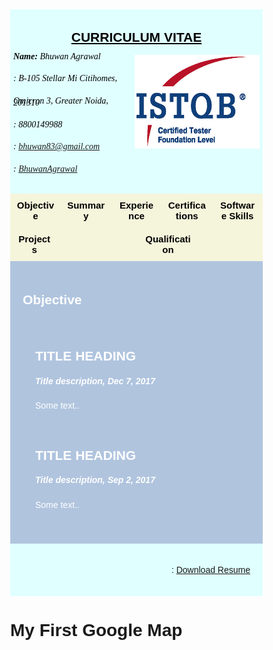 <html>
<head>
<meta name="viewport" content="width=device-width, initial-scale=1">
<script src='https://kit.fontawesome.com/a076d05399.js'></script>



<!-- First style-->
<style>
* {
  box-sizing: border-box;
}

body {
  margin: 0;
  font-family: Arial, Helvetica, sans-serif;
}

/* The grid: Three equal columns that floats next to each other */
.column {
  float: left;
  width: 20%;
  padding: 10px;
  text-align: center;
  font-size: 15px;
  cursor: pointer;
  color: black;
}

.containerTab {
  padding: 20px;
  color: white;
}

/* Clear floats after the columns */
.row:after {
  content: "";
  display: table;
  clear: both;
}

/* Closable button inside the container tab */
.closebtn {
  float: right;
  color: white;
  font-size: 35px;
  cursor: pointer;
}
</style>


<!-- Second style-->
  <style>
* {
  box-sizing: border-box;
}

/* Style the body */
body {
  font-family: Arial, Helvetica, sans-serif;
  margin: 0;
}

/* Header/logo Title */
.header {
  padding: 5px;
  text-align: center;
  background: LightCyan;
  color: black;
}

/* Increase the font size of the heading */
.header h1 {
  font-size: 40px;
  font-weight: bold;
  font-family: "Times New Roman", Times, serif;
}
/* Increase the font size of the heading */
.header h6 {
  font-size: 14px;
  font-weight: normal;
  font-family: "Times New Roman", Times, serif;
  text-align: left;
  line-height: 20%;
}

/* Sticky navbar - toggles between relative and fixed, depending on the scroll position. It is positioned relative until a given offset position is met in the viewport - then it "sticks" in place (like position:fixed). The sticky value is not supported in IE or Edge 15 and earlier versions. However, for these versions the navbar will inherit default position */
.navbar {
  overflow: hidden;
  background-color: #333;
  position: sticky;
  position: -webkit-sticky;
  top: 0;
}

/* Style the navigation bar links */
.navbar a {
  float: left;
  display: block;
  color: white;
  text-align: center;
  padding: 14px 20px;
  text-decoration: none;
}

/* Right-aligned link */
.navbar a.right {
  float: right;
}

/* Change color on hover */
.navbar a:hover {
  background-color: #ddd;
  color: black;
}

/* Active/current link */
.navbar a.active {
  background-color: #666;
  color: white;
}

/* Column container */
.row {  
  display: -ms-flexbox; /* IE10 */
  display: flex;
  -ms-flex-wrap: wrap; /* IE10 */
  flex-wrap: wrap;
}

/* Create two unequal columns that sits next to each other */
/* Sidebar/left column */
.side {
  -ms-flex: 30%; /* IE10 */
  flex: 30%;
  background-color: #f1f1f1;
  padding: 20px;
}

/* Main column */
.main {   
  -ms-flex: 70%; /* IE10 */
  flex: 70%;
  background-color: LightSteelBlue;
  padding: 20px;
}

/* Fake image, just for this example */
.fakeimg {
  background-color: #aaa;
  width: 100%;
  padding: 20px;
}

/* Footer */
.footer {
  padding: 20px;
  text-align: center;
  background: LightCyan;
}

/* Responsive layout - when the screen is less than 700px wide, make the two columns stack on top of each other instead of next to each other */
@media screen and (max-width: 700px) {
  .row {   
    flex-direction: column;
  }
}

/* Responsive layout - when the screen is less than 400px wide, make the navigation links stack on top of each other instead of next to each other */
@media screen and (max-width: 400px) {
  .navbar a {
    float: none;
    width: 100%;
  }
}

</style>

</head>

<body>


<div class="header">
<div style="text-align:center; line-height: 1.0">
  <h2><u>CURRICULUM VITAE</u></h2>
  <img src="CTFL.png" alt="Cinque Terre" width="200" height="150" align="right" padding="10px">
  <h6> <b>Name: </b>Bhuwan Agrawal</h6>
  <h6><i class='fa fa-home'></i>: B-105 Stellar Mi Citihomes,</h6>
  <h6>Omicron 3, Greater Noida, 201310</h6>
  <h6><i class='fas fa-mobile-alt'></i>: 8800149988</h6>
  <h6><i class='fa fa-envelope'></i>: <A HREF="mailto:name@mydomain.com">bhuwan83@gmail.com</A></h6>
  <h6><i class='fab fa-linkedin'></i>: <a href="https://www.linkedin.com/in/bhuwanagrawal">BhuwanAgrawal</a></h6>
</div>
<!--div style="text-align:center">
  <p>For detail information click on the boxes below:</p>
</div-->
</div>



<!-- Seven columns -->
<div class="row">
  <div class="column" onclick="openTab('b1');" style="background:#F5F5DC;column-rule-style:double;column-gap: 20px;column-width: 50px">
    <b>Objective</b>
  </div>
  <div class="column" onclick="openTab('b2');" style="background:#F5F5DC;column-rule-style:double;column-gap: 20px;column-width: 50px">
    <b>Summary</b>
  </div>
  <div class="column" onclick="openTab('b3');" style="background:#F5F5DC;column-rule-style:double;column-gap: 20px;column-width: 50px">
    <b>Experience</b>
  </div>
   <div class="column" onclick="openTab('b4');" style="background:#F5F5DC;column-rule-style:double;column-gap: 25px;column-width: 50px">
    <b>Certifications</b>
  </div>
  <div class="column" onclick="openTab('b5');" style="background:#F5F5DC;column-rule-style:double;column-gap: 30px;column-width: 50px">
    <b>Software Skills</b>
  </div>
  <div class="column" onclick="openTab('b6');" style="background:#F5F5DC;column-rule-style:double;column-gap: 5px;column-width: 50px">
    <b>Projects</b>
  </div>
   <div class="column" onclick="openTab('b7');" style="background:#F5F5DC;column-rule-style:double;column-gap: 20px;column-width: 50px">
    <b>Qualification</b>
  </div>
</div>

<!-- Full-width columns: (hidden by default) -->

<div id="b1" class="containerTab" style="background:LightSteelBlue">
  <!--span onclick="this.parentElement.style.display='none'" class="closebtn">&times;</span-->
  <h2>Objective</h2>
  <div class="main">
    <h2>TITLE HEADING</h2>
    <p><h5>Title description, Dec 7, 2017</h5></p>
    <p>Some text..</p>
    <br>
    <p><h2>TITLE HEADING</h2></p>
    <p><h5>Title description, Sep 2, 2017</h5></p>
    <p>Some text..</p>
  </div>
</div>



<div id="b2" class="containerTab" style="display:none;background:LightSteelBlue">
  <!--span onclick="this.parentElement.style.display='none'" class="closebtn">&times;</span-->
  <h2>Summary</h2>
  <div class="main">
    <h2>TITLE HEADING</h2>
    <p><h5>Title description, Dec 7, 2017</h5></p>
    <p>Some text..</p>
    <br>
    <p><h2>TITLE HEADING</h2></p>
    <p><h5>Title description, Sep 2, 2017</h5></p>
    <p>Some text..</p>
  </div>
</div>

<div id="b3" class="containerTab" style="display:none;background:LightSteelBlue">
  <!--span onclick="this.parentElement.style.display='none'" class="closebtn">&times;</span-->
  <h2>Experience</h2>
  <div class="main">
      <h2>TITLE HEADING</h2>
    <p><h5>Title description, Dec 7, 2017</h5></p>
    <p>Some text..</p>
    <br>
    <p><h2>TITLE HEADING</h2></p>
    <p><h5>Title description, Sep 2, 2017</h5></p>
    <p>Some text..</p>
  </div>
</div>

<div id="b4" class="containerTab" style="display:none;background:LightSteelBlue">
  <!--span onclick="this.parentElement.style.display='none'" class="closebtn">&times;</span-->
  <h2>Certifications</h2>
  <div class="main">
    <h2>TITLE HEADING</h2>
    <p><h5>Title description, Dec 7, 2017</h5></p>
    <p>Some text..</p>
    <br>
    <p><h2>TITLE HEADING</h2></p>
    <p><h5>Title description, Sep 2, 2017</h5></p>
    <p>Some text..</p>
  </div>
</div>


<div id="b5" class="containerTab" style="display:none;background:LightSteelBlue">
  <!--span onclick="this.parentElement.style.display='none'" class="closebtn">&times;</span-->
  <h2>Software Skills</h2>
  <div class="main">
       <h2>TITLE HEADING</h2>
    <p><h5>Title description, Dec 7, 2017</h5></p>
    <p>Some text..</p>
    <br>
    <p><h2>TITLE HEADING</h2></p>
    <p><h5>Title description, Sep 2, 2017</h5></p>
    <p>Some text..</p>
  </div>
</div>



<div id="b6" class="containerTab" style="display:none;background:LightSteelBlue">
  <!--span onclick="this.parentElement.style.display='none'" class="closebtn">&times;</span-->
  <h2>Projects</h2>
  <div class="main">
       <h2>TITLE HEADING</h2>
    <p><h5>Title description, Dec 7, 2017</h5></p>
    <p>Some text..</p>
    <br>
    <p><h2>TITLE HEADING</h2></p>
    <p><h5>Title description, Sep 2, 2017</h5></p>
    <p>Some text..</p>
  </div>
</div>


<div id="b7" class="containerTab" style="display:none;background:LightSteelBlue">
  <!--span onclick="this.parentElement.style.display='none'" class="closebtn">&times;</span-->
  <h2>Qualification</h2>
  <div class="main">
       <h2>TITLE HEADING</h2>
    <p><h5>Title description, Dec 7, 2017</h5></p>
    <p>Some text..</p>
    <br>
    <p><h2>TITLE HEADING</h2></p>
    <p><h5>Title description, Sep 2, 2017</h5></p>
    <p>Some text..</p>
  </div>
</div>

<script>
function openTab(tabName) {
  var i, x;
  x = document.getElementsByClassName("containerTab");
  for (i = 0; i < x.length; i++) {
    x[i].style.display = "none";
  }
  document.getElementById(tabName).style.display = "block";
}
</script>


<div class="footer">
 <div style="text-align:right">
 <p><i class='fa fa-download'></i>: <a href="Resume_Bhuwan_Agrawal.pdf" download class="right">Download Resume</a></p>
</div>
</div>

</body>


<body>

<h1>My First Google Map</h1>

<div id="googleMap" style="width:100%;height:400px;"></div>

<script>
function myMap() {
var mapProp= {
  center:new google.maps.LatLng(51.508742,-0.120850),
  zoom:5,
};
var map = new google.maps.Map(document.getElementById("googleMap"),mapProp);
}
</script>

<script src="https://www.google.com/maps/place/Stellar+MI+Citihomes/@28.4780949,77.5511076,15z/data=!4m5!3m4!1s0x0:0xb97e1cb9aa3dca4b!8m2!3d28.4780949!4d77.5511076"></script>

</body>




</html>